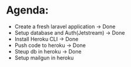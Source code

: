 # Agenda:
-   Create a fresh laravel application -> Done
-   Setup database and Auth(Jetstream) -> Done
-   Install Heroku CLI  -> Done
-   Push code to heroku -> Done
-   Steup db in heroku  -> Done
-   Setup mailgun in heroku

